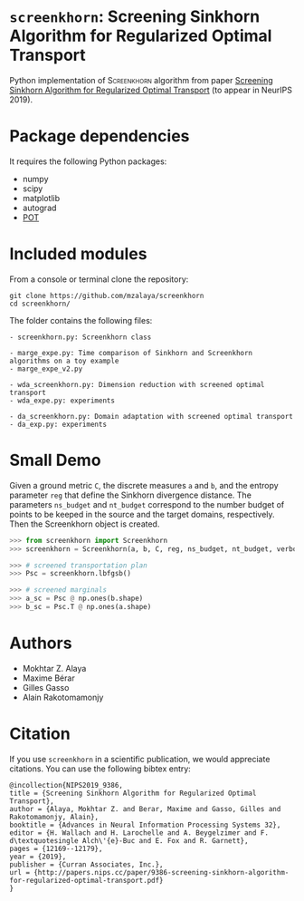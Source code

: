 
# `screenkhorn`: Screening Sinkhorn Algorithm for Regularized Optimal Transport

Python implementation of <font style="font-variant: small-caps">Screenkhorn</font> algorithm from paper [Screening Sinkhorn Algorithm for Regularized Optimal Transport](https://arxiv.org/abs/1906.08540) (to appear in NeurIPS 2019).

Package dependencies
====================
It requires the following Python packages:

- numpy
- scipy
- matplotlib
- autograd
- [POT](https://github.com/rflamary/POT)

Included modules
================
From a console or terminal clone the repository:
```
git clone https://github.com/mzalaya/screenkhorn
cd screenkhorn/
```
The folder contains the following files:
```
- screenkhorn.py: Screenkhorn class

- marge_expe.py: Time comparison of Sinkhorn and Screenkhorn algorithms on a toy example
- marge_expe_v2.py

- wda_screenkhorn.py: Dimension reduction with screened optimal transport
- wda_expe.py: experiments

- da_screenkhorn.py: Domain adaptation with screened optimal transport
- da_exp.py: experiments

```

Small Demo
==========
Given a ground metric `C`, the discrete measures `a` and `b`, and the entropy parameter `reg` that define the Sinkhorn divergence
distance. The parameters `ns_budget` and `nt_budget` correspond to the number budget of points to be keeped in the source and the target domains, respectively. Then the Screenkhorn object is created.

```python
>>> from screenkhorn import Screenkhorn 
>>> screenkhorn = Screenkhorn(a, b, C, reg, ns_budget, nt_budget, verbose=False, log=False)

>>> # screened transportation plan 
>>> Psc = screenkhorn.lbfgsb()

>>> # screened marginals
>>> a_sc = Psc @ np.ones(b.shape)
>>> b_sc = Psc.T @ np.ones(a.shape)
```    


Authors
========

* Mokhtar Z. Alaya
* Maxime Bérar
* Gilles Gasso
* Alain Rakotomamonjy

Citation
========
If you use `screenkhorn` in a scientific publication, we would appreciate citations. You can use the following bibtex entry:
```
@incollection{NIPS2019_9386,
title = {Screening Sinkhorn Algorithm for Regularized Optimal Transport},
author = {Alaya, Mokhtar Z. and Berar, Maxime and Gasso, Gilles and Rakotomamonjy, Alain},
booktitle = {Advances in Neural Information Processing Systems 32},
editor = {H. Wallach and H. Larochelle and A. Beygelzimer and F. d\textquotesingle Alch\'{e}-Buc and E. Fox and R. Garnett},
pages = {12169--12179},
year = {2019},
publisher = {Curran Associates, Inc.},
url = {http://papers.nips.cc/paper/9386-screening-sinkhorn-algorithm-for-regularized-optimal-transport.pdf}
}
```